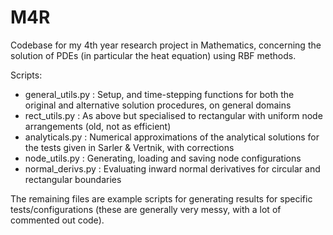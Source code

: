 # M4R
Codebase for my 4th year research project in Mathematics, concerning the solution of PDEs (in particular the heat equation) using RBF methods.

Scripts:
- general_utils.py : Setup, and time-stepping functions for both the original and alternative solution procedures, on general domains
- rect_utils.py : As above but specialised to rectangular with uniform node arrangements (old, not as efficient)
- analyticals.py : Numerical approximations of the analytical solutions for the tests given in Sarler & Vertnik, with corrections
- node_utils.py : Generating, loading and saving node configurations
- normal_derivs.py : Evaluating inward normal derivatives for circular and rectangular boundaries

The remaining files are example scripts for generating results for specific tests/configurations (these are generally very messy, with a lot of commented out code).
